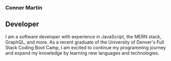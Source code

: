 ### Conner Martin
## Developer

I am a software developer with experience in JavaScript, the MERN stack, GraphQL, and more. As a recent graduate of the University of Denver's Full Stack Coding Boot Camp, I am excited to continue my programming journey and expand my knowledge by learning new languages and technologies.
